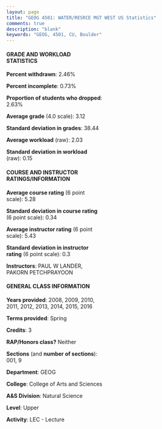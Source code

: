 ```yaml
---
layout: page
title: "GEOG 4501: WATER/RESRCE MGT WEST US Statistics"
comments: true
description: "blank"
keywords: "GEOG, 4501, CU, Boulder"
--- 
```

<head>
<script src="https://ajax.googleapis.com/ajax/libs/jquery/2.1.3/jquery.min.js"></script>
<script src="https://dl.dropboxusercontent.com/s/pc42nxpaw1ea4o9/highcharts.js?dl=0"></script>
<!-- <script src="../assets/js/highcharts.js"></script> -->
<style type="text/css">@font-face {
	font-family: "Bebas Neue";
	src: url(https://www.filehosting.org/file/details/544349/BebasNeue%20Regular.otf) format("opentype");
	}
	h1.Bebas { 
		font-family: "Bebas Neue", Verdana, Tahoma;
	}
</style>
</head>
<body>
	<div id="container" style="float: right; width: 45%; height: 88%; margin-left: 2.5%; margin-right: 2.5%;"></div>
	<script language="JavaScript">
		$(document).ready(function() {
		var chart = {type: 'column'};
		var title = {text: 'Grade Distribution'};
		var xAxis = {categories: ['A','B','C','D','F'],crosshair: true};
		var yAxis = {min: 0,title: {text: 'Percentage'}};
		var tooltip = {headerFormat: '<center><b><span style="font-size:20px">{point.key}</span></b></center>',
		               pointFormat: '<td style="padding:0"><b>{point.y:.1f}%</b></td>',
		               footerFormat: '</table>',shared: true,useHTML: true};
		var plotOptions = {column: {pointPadding: 0.0,borderWidth: 0}};  
		var credits = {enabled: false};var series= [{name: 'Percent',data: [33.58,49.5,13.43,2.24,1.24,]}];
		var json = {};
		json.chart = chart;
		json.title = title;
		json.tooltip = tooltip;
		json.xAxis = xAxis;
		json.yAxis = yAxis;  
		json.series = series;
		json.plotOptions = plotOptions;  
		json.credits = credits;
		$('#container').highcharts(json);
	});
	</script>
</body>
			   
#### GRADE AND WORKLOAD STATISTICS

**Percent withdrawn**: 2.46%

**Percent incomplete**: 0.73%

**Proportion of students who dropped**: 2.63%

**Average grade** (4.0 scale): 3.12

**Standard deviation in grades**: 38.44

**Average workload** (raw): 2.03

**Standard deviation in workload** (raw): 0.15

#### COURSE AND INSTRUCTOR RATINGS/INFORMATION

**Average course rating** (6 point scale): 5.28

**Standard deviation in course rating** (6 point scale): 0.34

**Average instructor rating** (6 point scale): 5.43

**Standard deviation in instructor rating** (6 point scale): 0.3

**Instructors**: PAUL W LANDER, PAKORN PETCHPRAYOON

#### GENERAL CLASS INFORMATION

**Years provided**: 2008, 2009, 2010, 2011, 2012, 2013, 2014, 2015, 2016

**Terms provided**: Spring

**Credits**: 3

**RAP/Honors class?** Neither

**Sections** (and **number of sections**): 001, 9

**Department**: GEOG

**College**: College of Arts and Sciences

**A&S Division**: Natural Science

**Level**: Upper

**Activity**: LEC - Lecture